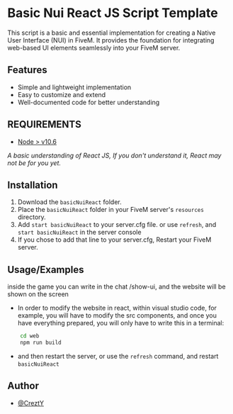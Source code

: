 
# Basic Nui React JS Script Template

This script is a basic and essential implementation for creating a Native User Interface (NUI) in FiveM. It provides the foundation for integrating web-based UI elements seamlessly into your FiveM server.


## Features

- Simple and lightweight implementation
- Easy to customize and extend
- Well-documented code for better understanding

## REQUIREMENTS
* [Node > v10.6](https://nodejs.org/en/)

*A basic understanding of React JS, If you don't understand it, React may not be for you yet.*




## Installation

1. Download the `basicNuiReact` folder.
2. Place the `basicNuiReact` folder in your FiveM server's `resources` directory.
3. Add `start basicNuiReact` to your server.cfg file. or use `refresh`, and `start basicNuiReact` in the server console
4. If you chose to add that line to your server.cfg, Restart your FiveM server.


    
## Usage/Examples

inside the game you can write in the chat /show-ui, and the website will be shown on the screen

- In order to modify the website in react, within visual studio code, for example, you will have to modify the src components, and once you have everything prepared, you will only have to write this in a terminal:

```bash
    cd web
    npm run build
```

- and then restart the server, or use the `refresh` command, and restart `basicNuiReact`
## Author

- [@CreztY](https://www.github.com/CreztY)

